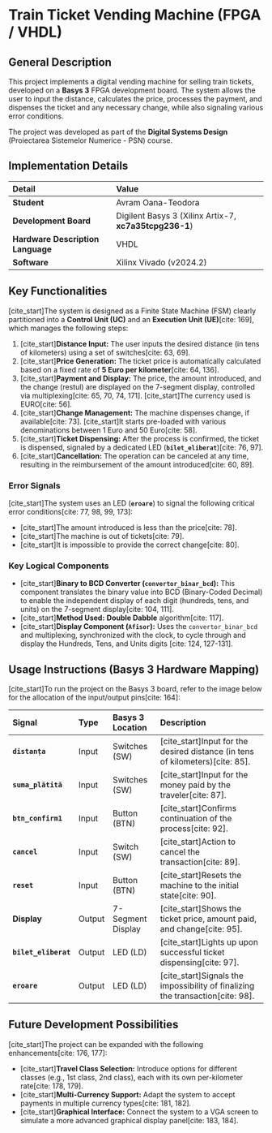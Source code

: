 # Train Ticket Vending Machine (FPGA / VHDL)

## General Description

This project implements a digital vending machine for selling train tickets, developed on a **Basys 3** FPGA development board. The system allows the user to input the distance, calculates the price, processes the payment, and dispenses the ticket and any necessary change, while also signaling various error conditions.

The project was developed as part of the **Digital Systems Design** (Proiectarea Sistemelor Numerice - PSN) course.

## Implementation Details

| Detail | Value 
| :--- | :--- |
| **Student** | Avram Oana-Teodora |
| **Development Board** | Digilent Basys 3 (Xilinx Artix-7, **xc7a35tcpg236-1**) |
| **Hardware Description Language**| VHDL |
| **Software** | Xilinx Vivado (v2024.2) |

## Key Functionalities

[cite_start]The system is designed as a Finite State Machine (FSM) clearly partitioned into a **Control Unit (UC)** and an **Execution Unit (UE)**[cite: 169], which manages the following steps:

1.  [cite_start]**Distance Input:** The user inputs the desired distance (in tens of kilometers) using a set of switches[cite: 63, 69].
2.  [cite_start]**Price Generation:** The ticket price is automatically calculated based on a fixed rate of **5 Euro per kilometer**[cite: 64, 136].
3.  [cite_start]**Payment and Display:** The price, the amount introduced, and the change (restul) are displayed on the 7-segment display, controlled via multiplexing[cite: 65, 70, 74, 171]. [cite_start]The currency used is EURO[cite: 56].
4.  [cite_start]**Change Management:** The machine dispenses change, if available[cite: 73]. [cite_start]It starts pre-loaded with various denominations between 1 Euro and 50 Euro[cite: 58].
5.  [cite_start]**Ticket Dispensing:** After the process is confirmed, the ticket is dispensed, signaled by a dedicated LED (**`bilet_eliberat`**)[cite: 76, 97].
6.  [cite_start]**Cancellation:** The operation can be canceled at any time, resulting in the reimbursement of the amount introduced[cite: 60, 89].

### Error Signals

[cite_start]The system uses an LED (**`eroare`**) to signal the following critical error conditions[cite: 77, 98, 99, 173]:

* [cite_start]The amount introduced is less than the price[cite: 78].
* [cite_start]The machine is out of tickets[cite: 79].
* [cite_start]It is impossible to provide the correct change[cite: 80].

### Key Logical Components

* [cite_start]**Binary to BCD Converter (`convertor_binar_bcd`):** This component translates the binary value into BCD (Binary-Coded Decimal) to enable the independent display of each digit (hundreds, tens, and units) on the 7-segment display[cite: 104, 111].
* [cite_start]**Method Used:** **Double Dabble** algorithm[cite: 117].
* [cite_start]**Display Component (`Afisor`):** Uses the `convertor_binar_bcd` and multiplexing, synchronized with the clock, to cycle through and display the Hundreds, Tens, and Units digits [cite: 124, 127-131].

## Usage Instructions (Basys 3 Hardware Mapping)

[cite_start]To run the project on the Basys 3 board, refer to the image below for the allocation of the input/output pins[cite: 164]:

| Signal | Type | Basys 3 Location | Description |
| :--- | :--- | :--- | :--- |
| **`distanța`** | Input | Switches (SW) | [cite_start]Input for the desired distance (in tens of kilometers)[cite: 85]. |
| **`suma_plătită`** | Input | Switches (SW) | [cite_start]Input for the money paid by the traveler[cite: 87]. |
| **`btn_confirm1`** | Input | Button (BTN) | [cite_start]Confirms continuation of the process[cite: 92]. |
| **`cancel`** | Input | Switch (SW) | [cite_start]Action to cancel the transaction[cite: 89]. |
| **`reset`** | Input | Button (BTN) | [cite_start]Resets the machine to the initial state[cite: 90]. |
| **Display** | Output | 7-Segment Display | [cite_start]Shows the ticket price, amount paid, and change[cite: 95]. |
| **`bilet_eliberat`** | Output | LED (LD) | [cite_start]Lights up upon successful ticket dispensing[cite: 97]. |
| **`eroare`** | Output | LED (LD) | [cite_start]Signals the impossibility of finalizing the transaction[cite: 98].

## Future Development Possibilities

[cite_start]The project can be expanded with the following enhancements[cite: 176, 177]:

* [cite_start]**Travel Class Selection:** Introduce options for different classes (e.g., 1st class, 2nd class), each with its own per-kilometer rate[cite: 178, 179].
* [cite_start]**Multi-Currency Support:** Adapt the system to accept payments in multiple currency types[cite: 181, 182].
* [cite_start]**Graphical Interface:** Connect the system to a VGA screen to simulate a more advanced graphical display panel[cite: 183, 184].

